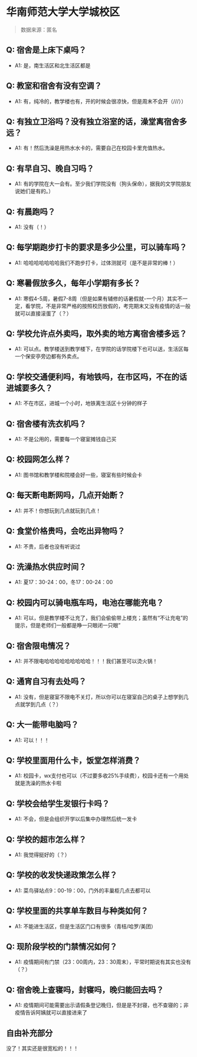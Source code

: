 # 华南师范大学大学城校区

> 数据来源：匿名

## Q: 宿舍是上床下桌吗？

- A1: 是，南生活区和北生活区都是

## Q: 教室和宿舍有没有空调？

- A1: 有，纯冷的，教学楼也有，开的时候会很凉快，但是周末不会开（///））

## Q: 有独立卫浴吗？没有独立浴室的话，澡堂离宿舍多远？

- A1: 有！然后洗澡是用热水水卡的，需要自己在校园卡里充值热水。

## Q: 有早自习、晚自习吗？

- A1: 有的学院在大一会有。至少我们学院没有（狗头保命），据我的文学院朋友说她们是有的。）

## Q: 有晨跑吗？

- A1: 没有（！）

## Q: 每学期跑步打卡的要求是多少公里，可以骑车吗？

- A1: 哈哈哈哈哈哈哈我们不跑步打卡，过体测就可（是不是非常的棒！）

## Q: 寒暑假放多久，每年小学期有多长？

- A1: 寒假4-5周，暑假7-8周（但是如果有辅修的话暑假就-一个月）其实不一定，看学院，不是非常严格的按照校历放假的，考完期末又没有疫情的话一般就可以直接滚蛋了（？）

## Q: 学校允许点外卖吗，取外卖的地方离宿舍楼多远？

- A1: 可以点。教学楼送到教学楼下，在学院的话学院楼下也可以送，生活区每一个保安亭旁边都有外卖点。

## Q: 学校交通便利吗，有地铁吗，在市区吗，不在的话进城要多久？

- A1: 不在市区，进城一个小时，地铁离生活区十分钟的样子

## Q: 宿舍楼有洗衣机吗？

- A1: 不是公用的，需要每一个寝室摊钱自己买

## Q: 校园网怎么样？

- A1: 图书馆和教学楼和院楼会好一些，寝室有些时候会卡

## Q: 每天断电断网吗，几点开始断？

- A1: 并不！你想玩到几点就玩到几点！

## Q: 食堂价格贵吗，会吃出异物吗？

- A1: 不贵，后者也没有听说过

## Q: 洗澡热水供应时间？

- A1: 夏17：30-24：00，冬17：00-24：00

## Q: 校园内可以骑电瓶车吗，电池在哪能充电？

- A1: 可以，但是教学楼不让充了，我们会偷偷带上楼充；虽然有“不让充电”的提示，但是老师们一般都是睁一只眼闭一只眼”

## Q: 宿舍限电情况？

- A1: 并不限电哈哈哈哈哈哈哈哈哈！！！我们甚至可以烫火锅！

## Q: 通宵自习有去处吗？

- A1: 没有，但是寝室不限电不关灯，所以你可以在寝室自己的桌子上想学到几点就学到几点（？）

## Q: 大一能带电脑吗？

- A1: 可以！！！

## Q: 学校里面用什么卡，饭堂怎样消费？

- A1: 校园卡，wx支付也可以（不过要多收25%手续费），校园卡还有一个用处就是洗澡的热水卡啦

## Q: 学校会给学生发银行卡吗？

- A1: 不会，但是会组织开学以后集中办理然后统一发卡

## Q: 学校的超市怎么样？

- A1: 我觉得挺好的（？）

## Q: 学校的收发快递政策怎么样？

- A1: 菜鸟驿站点9：00-19：00，门外的丰巢柜几点去都可以

## Q: 学校里面的共享单车数目与种类如何？

- A1: 不能进生活区，但是生活区门口有很多（青桔/哈罗/美团）

## Q: 现阶段学校的门禁情况如何？

- A1: 疫情期间有门禁（23：00周内，23：30周末），平常时期说有其实也没有（？）

## Q: 宿舍晚上查寝吗，封寝吗，晚归能回去吗？

- A1: 疫情期间可能需要出示请假条登记晚归，但是是不封寝，也不查寝的；非疫情告诉阿姨就可以直接进来了

## 自由补充部分

没了！其实还是很宽松的！！！